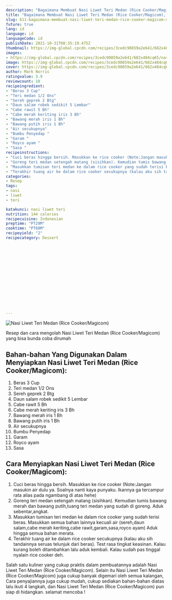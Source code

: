 ```yaml
---
description: "Bagaimana Membuat Nasi Liwet Teri Medan (Rice Cooker/Magicom), Menggugah Selera"
title: "Bagaimana Membuat Nasi Liwet Teri Medan (Rice Cooker/Magicom), Menggugah Selera"
slug: 611-bagaimana-membuat-nasi-liwet-teri-medan-rice-cooker-magicom-menggugah-selera
future: true
lang: id
language: id
languageCode: id
publishDate: 2021-10-31T08:35:19.475Z 
thumbnail: https://img-global.cpcdn.com/recipes/3cedc90859a2e641/682x484cq65/nasi-liwet-teri-medan-rice-cookermagicom-foto-resep-utama.webp
images:
- https://img-global.cpcdn.com/recipes/3cedc90859a2e641/682x484cq65/nasi-liwet-teri-medan-rice-cookermagicom-foto-resep-utama.webp
image: https://img-global.cpcdn.com/recipes/3cedc90859a2e641/682x484cq65/nasi-liwet-teri-medan-rice-cookermagicom-foto-resep-utama.webp
cover: https://img-global.cpcdn.com/recipes/3cedc90859a2e641/682x484cq65/nasi-liwet-teri-medan-rice-cookermagicom-foto-resep-utama.webp
author: Mark Norris
ratingvalue: 3.9
reviewcount: 10
recipeingredient:
- "Beras 3 Cup"
- "Teri medan 1/2 Ons"
- "Sereh geprek 2 Btg"
- "Daun salam robek sedikit 5 Lembar"
- "Cabe rawit 5 Bh"
- "Cabe merah keriting iris 3 Bh"
- "Bawang merah iris 1 Bh"
- "Bawang putih iris 1 Bh"
- "Air secukupnya"
- "Bumbu Penyedap "
- "Garam "
- "Royco ayam "
- "Sasa "
recipeinstructions:
- "Cuci beras hingga bersih. Masukkan ke rice cooker (Note:Jangan masukin air dulu ya. Soalnya nanti kaya punyaku. Ikannya ga tercampur rata alias pada ngambang di atas hehe)"
- "Goreng teri medan setengah matang (sisihkan). Kemudian tumis bawang merah dan bawang putih,tuang teri medan yang sudah di goreng. Aduk sebentar,angkat."
- "Masukkan tumisan teri medan ke dalam rice cooker yang sudah terisi beras. Masukkan semua bahan lainnya kecuali air (sereh,daun salam,cabe merah keriting,cabe rawit,garam,sasa,royco ayam) Aduk hingga semua bahan merata."
- "Terakhir tuang air ke dalam rice cooker secukupnya (kalau aku sih tandainnya seruas telunjuk dari beras). Test rasa tingkat keasinan. Kalau kurang boleh ditambahkan lalu aduk kembali. Kalau sudah pas tinggal nyalain rice cooker deh."
categories:
- Resep
tags:
- nasi
- liwet
- teri

katakunci: nasi liwet teri 
nutrition: 144 calories
recipecuisine: Indonesian
preptime: "PT29M"
cooktime: "PT60M"
recipeyield: "2"
recipecategory: Dessert


     
    
    
    
    
    
    
    
    
    
    
      
    
---
```



![Nasi Liwet Teri Medan (Rice Cooker/Magicom)](https://img-global.cpcdn.com/recipes/3cedc90859a2e641/682x484cq65/nasi-liwet-teri-medan-rice-cookermagicom-foto-resep-utama.webp)

Resep dan cara mengolah  Nasi Liwet Teri Medan (Rice Cooker/Magicom) yang bisa bunda coba dirumah

<!--inarticleads1-->

## Bahan-bahan Yang Digunakan Dalam Menyiapkan Nasi Liwet Teri Medan (Rice Cooker/Magicom):

1. Beras 3 Cup
1. Teri medan 1/2 Ons
1. Sereh geprek 2 Btg
1. Daun salam robek sedikit 5 Lembar
1. Cabe rawit 5 Bh
1. Cabe merah keriting iris 3 Bh
1. Bawang merah iris 1 Bh
1. Bawang putih iris 1 Bh
1. Air secukupnya
1. Bumbu Penyedap 
1. Garam 
1. Royco ayam 
1. Sasa 



<!--inarticleads2-->

## Cara Menyiapkan Nasi Liwet Teri Medan (Rice Cooker/Magicom):

1. Cuci beras hingga bersih. Masukkan ke rice cooker (Note:Jangan masukin air dulu ya. Soalnya nanti kaya punyaku. Ikannya ga tercampur rata alias pada ngambang di atas hehe)
1. Goreng teri medan setengah matang (sisihkan). Kemudian tumis bawang merah dan bawang putih,tuang teri medan yang sudah di goreng. Aduk sebentar,angkat.
1. Masukkan tumisan teri medan ke dalam rice cooker yang sudah terisi beras. Masukkan semua bahan lainnya kecuali air (sereh,daun salam,cabe merah keriting,cabe rawit,garam,sasa,royco ayam) Aduk hingga semua bahan merata.
1. Terakhir tuang air ke dalam rice cooker secukupnya (kalau aku sih tandainnya seruas telunjuk dari beras). Test rasa tingkat keasinan. Kalau kurang boleh ditambahkan lalu aduk kembali. Kalau sudah pas tinggal nyalain rice cooker deh.




Salah satu kuliner yang cukup praktis dalam pembuatannya adalah  Nasi Liwet Teri Medan (Rice Cooker/Magicom). Selain itu  Nasi Liwet Teri Medan (Rice Cooker/Magicom)  juga cukup banyak digemari oleh semua kalangan, Cara penyajiannya juga cukup mudah, cukup sediakan bahan-bahan diatas lalu ikuti 4 langkah, dan  Nasi Liwet Teri Medan (Rice Cooker/Magicom)  pun siap di hidangkan. selamat mencoba !
